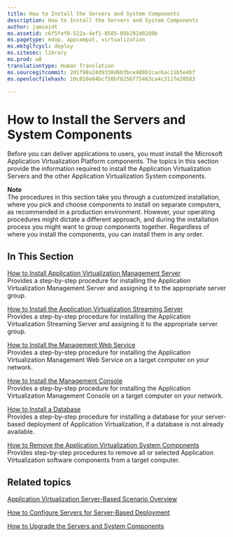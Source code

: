 ```yaml
---
title: How to Install the Servers and System Components
description: How to Install the Servers and System Components
author: jamiejdt
ms.assetid: c6f5fef0-522a-4ef1-8585-05b292d0289b
ms.pagetype: mdop, appcompat, virtualization
ms.mktglfcycl: deploy
ms.sitesec: library
ms.prod: w8
translationtype: Human Translation
ms.sourcegitcommit: 2d1f98a24d9330d6b3bce488b2cac6ac11b5e4bf
ms.openlocfilehash: 10c010e04bcf50bf6256f75463ca4c311fe20583

---
```



# How to Install the Servers and System Components


Before you can deliver applications to users, you must install the Microsoft Application Virtualization Platform components. The topics in this section provide the information required to install the Application Virtualization Servers and the other Application Virtualization System components.

**Note**  
The procedures in this section take you through a customized installation, where you pick and choose components to install on separate computers, as recommended in a production environment. However, your operating procedures might dictate a different approach, and during the installation process you might want to group components together. Regardless of where you install the components, you can install them in any order.

 

## In This Section


<a href="" id="how-to-install-application-virtualization-management-server"></a>[How to Install Application Virtualization Management Server](how-to-install-application-virtualization-management-server.md)  
Provides a step-by-step procedure for installing the Application Virtualization Management Server and assigning it to the appropriate server group.

<a href="" id="how-to-install-the-application-virtualization-streaming-server"></a>[How to Install the Application Virtualization Streaming Server](how-to-install-the-application-virtualization-streaming-server.md)  
Provides a step-by-step procedure for installing the Application Virtualization Streaming Server and assigning it to the appropriate server group.

<a href="" id="how-to-install-the-management-web-service"></a>[How to Install the Management Web Service](how-to-install-the-management-web-service.md)  
Provides a step-by-step procedure for installing the Application Virtualization Management Web Service on a target computer on your network.

<a href="" id="how-to-install-the-management-console"></a>[How to Install the Management Console](how-to-install-the-management-console.md)  
Provides a step-by-step procedure for installing the Application Virtualization Management Console on a target computer on your network.

<a href="" id="how-to-install-a-database"></a>[How to Install a Database](how-to-install-a-database.md)  
Provides a step-by-step procedure for installing a database for your server-based deployment of Application Virtualization, if a database is not already available.

<a href="" id="how-to-remove-the-application-virtualization-system-components"></a>[How to Remove the Application Virtualization System Components](how-to-remove-the-application-virtualization-system-components.md)  
Provides step-by-step procedures to remove all or selected Application Virtualization software components from a target computer.

## Related topics


[Application Virtualization Server-Based Scenario Overview](application-virtualization-server-based-scenario-overview.md)

[How to Configure Servers for Server-Based Deployment](how-to-configure-servers-for-server-based-deployment.md)

[How to Upgrade the Servers and System Components](how-to-upgrade-the-servers-and-system-components.md)

 

 








<!--HONumber=Jun16_HO4-->


